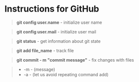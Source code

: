 # Instructions for GitHub

>**git config user.name** - initialize user name

>**git config user.mail** - initialize user mail

>**git status** - get information about git state

>**git add file_name** - track file

>**git commit - m "commit message"** - fix changes with files

> - -m - (message)
> - -a - (let us avoid repeating command add)